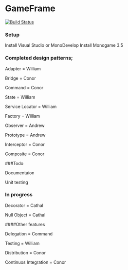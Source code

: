 # GameFrame
[![Build Status](https://travis-ci.org/Taikatou/GameFrame.svg?branch=master)](https://travis-ci.org/Taikatou/GameFrame)

### Setup
Install Visual Studio or MonoDevelop
Install Monogame 3.5

### Completed design patterns;
Adapter = William

Bridge = Conor

Command = Conor

State = William

Service Locator = William

Factory = William

Observer = Andrew

Prototype = Andrew

Interceptor = Conor

Composite = Conor

###Todo

Documentaion

Unit testing

### In progress
Decorator = Cathal

Null Object = Cathal

####Other features

Delegation = Command

Testing = William

Distribution = Conor

Continuos Integration = Conor
